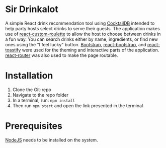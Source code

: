 # Sir Drinkalot
A simple React drink recommendation tool using [CocktailDB](https://www.thecocktaildb.com) intended to help
party hosts select drinks to serve their guests. The application makes use of [react-custom-roulette](https://www.npmjs.com/package/react-custom-roulette) to allow
the host to choose between drinks in a fun way. You can search drinks either by name, ingredients, or find new ones using the "I feel lucky" button.
[Bootstrap](https://getbootstrap.com), [react-bootstrap](https://react-bootstrap.netlify.app), and [react-toastify](https://www.npmjs.com/package/react-toastify) were used for the theming and interactive parts of the application. [react-router](https://reactrouter.com) was also used to make the page routable.

# Installation
1) Clone the Git-repo
2) Navigate to the repo folder
3) In a terminal, run: `npm install`
4) Then run `npm start` and open the link presented in the terminal

# Prerequisites
[NodeJS](https://nodejs.org/en) needs to be installed on the system.
